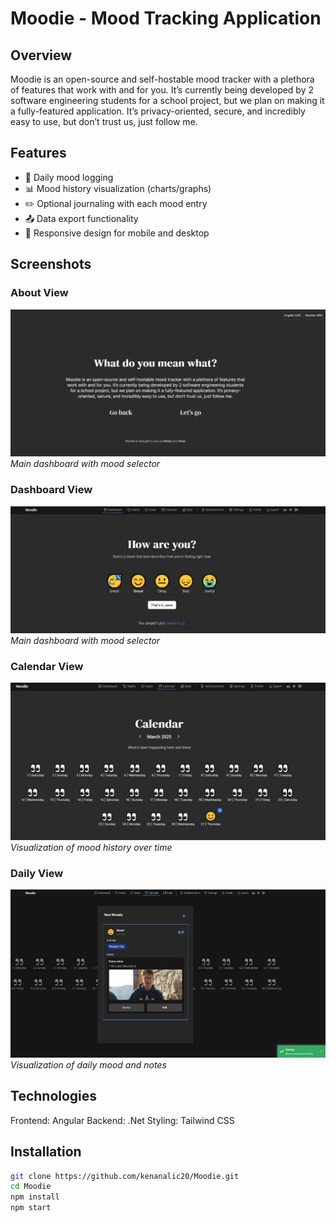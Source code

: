 # Moodie - Mood Tracking Application

## Overview
Moodie is an open-source and self-hostable mood tracker with a plethora of features that work with and for you.
It’s currently being developed by 2 software engineering students for a school project, but we plan on making it a fully-featured application. 
It’s privacy-oriented, secure, and incredibly easy to use, but don’t trust us, just follow me.
## Features
- 📅 Daily mood logging 
- 📊 Mood history visualization (charts/graphs)
- ✏️ Optional journaling with each mood entry
- 📤 Data export functionality
- 📱 Responsive design for mobile and desktop

## Screenshots

### About View
![Dashboard](./screenshots/About.png)
*Main dashboard with mood selector*

### Dashboard View
![Dashboard](./screenshots/Dashboard.png)
*Main dashboard with mood selector*

### Calendar View
![History](./screenshots/Calendar.png)
*Visualization of mood history over time*

### Daily View
![History](./screenshots/CalendarOverview.png)
*Visualization of daily mood and notes*

## Technologies
Frontend: Angular
Backend: .Net
Styling: Tailwind CSS

## Installation
```bash
git clone https://github.com/kenanalic20/Moodie.git
cd Moodie
npm install
npm start
